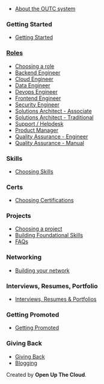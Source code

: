 
* [ About the OUTC system ](README.md)

### Getting Started

- [Getting Started](getting-started/index.md)

### [Roles](roles/index.md)

- [Choosing a role](roles/index.md)
- [Backend Engineer](./roles/backend-engineer.md)                                              
- [Cloud Engineer](./roles/cloud-engineer.md)                                                  
- [Data Engineer](./roles/data-engineer.md)                                                    
- [Devops Engineer](./roles/devops-engineer.md)                                                
- [Frontend Engineer](./roles/frontend-engineer.md)                                            
- [Security Engineer](./roles/security-engineer.md)                                            
- [Solutions Architect - Associate](./roles/solutions-architect-associate.md)           
- [Solutions Architect - Traditional](./roles/solutions-architect-traditional.md) 
- [Support / Helpdesk](./roles/support-helpdesk.md)                                            
- [Product Manager](./roles/product-manager.md)                                                
- [Quality Assurance - Engineer](./roles/quality-assurance-engineer.md)
- [Quality Assurance - Manual](./roles/quality-assurance-manual.md)

### Skills

- [Choosing Skills](skills/index.md)

### Certs

- [Choosing Certifications](certs/index.md)

### Projects

- [Choosing a project](projects/index.md)
- [Building Foundational Skills](projects/building-foundational-skills.md)
- [FAQs](projects/faqs.md)

<!-- TODO: Update these pages to bring them back -->

<!-- 
- [Cloud Dev Environment](projects/cloud-dev-environment.md)
- [Cloud Resume Challenge](projects/cloud-resume-challenge.md)
- [Adrian Cantrill Labs](projects/adrian-cantrill-labs.md) 
-->

### Networking

- [Building your network](networking/index.md)

### Interviews, Resumes, Portfolio

- [Interviews, Resumes & Portfolios](interviews-resumes-portfolio/index.md)

### Getting Promoted

- [Getting Promoted](getting-promoted/index.md)

### Giving Back

- [Giving Back](giving-back/index.md)
- [Blogging](giving-back/blogging.md)


Created by **Open Up The Cloud**. 